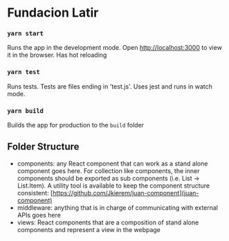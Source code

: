 # Fundacion Latir

### `yarn start`

Runs the app in the development mode.
Open [http://localhost:3000](http://localhost:3000) to view it in the browser. Has hot reloading

### `yarn test`

Runs tests. Tests are files ending in 'test.js'. Uses jest and runs in watch mode.

### `yarn build`

Builds the app for production to the `build` folder

## Folder Structure

- components: any React component that can work as a stand alone component goes here. For collection like components, the inner components should be exported as sub components (i.e. List -> List.Item). A utility tool is available to keep the component structure consistent: [https://github.com/Jkierem/juan-component](juan-component)
- middleware: anything that is in charge of communicating with external APIs goes here
- views: React components that are a composition of stand alone components and represent a view in the webpage